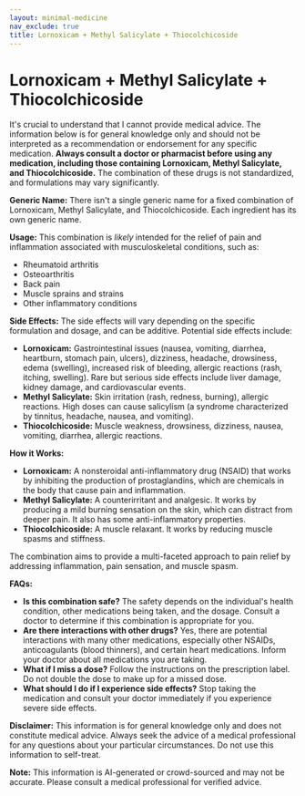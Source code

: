 ```yaml
---
layout: minimal-medicine
nav_exclude: true
title: Lornoxicam + Methyl Salicylate + Thiocolchicoside
---
```


# Lornoxicam + Methyl Salicylate + Thiocolchicoside

It's crucial to understand that I cannot provide medical advice.  The information below is for general knowledge only and should not be interpreted as a recommendation or endorsement for any specific medication.  **Always consult a doctor or pharmacist before using any medication, including those containing Lornoxicam, Methyl Salicylate, and Thiocolchicoside.**  The combination of these drugs is not standardized, and formulations may vary significantly.

**Generic Name:**  There isn't a single generic name for a fixed combination of Lornoxicam, Methyl Salicylate, and Thiocolchicoside.  Each ingredient has its own generic name.

**Usage:**  This combination is *likely* intended for the relief of pain and inflammation associated with musculoskeletal conditions, such as:

* Rheumatoid arthritis
* Osteoarthritis
* Back pain
* Muscle sprains and strains
* Other inflammatory conditions


**Side Effects:**  The side effects will vary depending on the specific formulation and dosage, and can be additive.  Potential side effects include:

* **Lornoxicam:**  Gastrointestinal issues (nausea, vomiting, diarrhea, heartburn, stomach pain, ulcers), dizziness, headache, drowsiness, edema (swelling), increased risk of bleeding, allergic reactions (rash, itching, swelling).  Rare but serious side effects include liver damage, kidney damage, and cardiovascular events.
* **Methyl Salicylate:**  Skin irritation (rash, redness, burning), allergic reactions.  High doses can cause salicylism (a syndrome characterized by tinnitus, headache, nausea, and vomiting).
* **Thiocolchicoside:**  Muscle weakness, drowsiness, dizziness, nausea, vomiting, diarrhea, allergic reactions.


**How it Works:**

* **Lornoxicam:**  A nonsteroidal anti-inflammatory drug (NSAID) that works by inhibiting the production of prostaglandins, which are chemicals in the body that cause pain and inflammation.
* **Methyl Salicylate:**  A counterirritant and analgesic. It works by producing a mild burning sensation on the skin, which can distract from deeper pain. It also has some anti-inflammatory properties.
* **Thiocolchicoside:**  A muscle relaxant. It works by reducing muscle spasms and stiffness.

The combination aims to provide a multi-faceted approach to pain relief by addressing inflammation, pain sensation, and muscle spasm.


**FAQs:**

* **Is this combination safe?**  The safety depends on the individual's health condition, other medications being taken, and the dosage.  Consult a doctor to determine if this combination is appropriate for you.
* **Are there interactions with other drugs?**  Yes, there are potential interactions with many other medications, especially other NSAIDs, anticoagulants (blood thinners), and certain heart medications.  Inform your doctor about all medications you are taking.
* **What if I miss a dose?**  Follow the instructions on the prescription label. Do not double the dose to make up for a missed dose.
* **What should I do if I experience side effects?**  Stop taking the medication and consult your doctor immediately if you experience severe side effects.


**Disclaimer:** This information is for general knowledge only and does not constitute medical advice.  Always seek the advice of a medical professional for any questions about your particular circumstances.  Do not use this information to self-treat.


**Note:** This information is AI-generated or crowd-sourced and may not be accurate. Please consult a medical professional for verified advice.